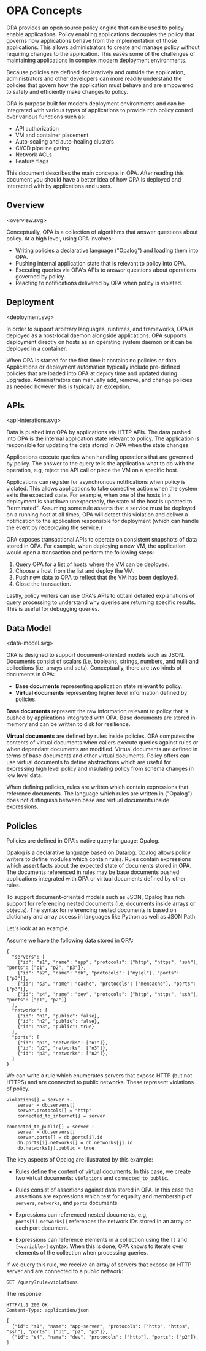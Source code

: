 # OPA Concepts

OPA provides an open source policy engine that can be used to policy enable applications. Policy enabling applications decouples the policy that governs how applications behave from the implementation of those applications. This allows administrators to create and manage policy without requiring changes to the application. This eases some of the challenges of maintaining applications in complex modern deployment environments.

Because policies are defined declaratively and outside the application, administrators and other developers can more readily understand the policies that govern how the application must behave and are empowered to safely and efficiently make changes to policy.

OPA is purpose built for modern deployment environments and can be integrated with various types of applications to provide rich policy control over various functions such as:

- API authorization
- VM and container placement
- Auto-scaling and auto-healing clusters
- CI/CD pipeline gating
- Network ACLs
- Feature flags

This document describes the main concepts in OPA. After reading this document you should have a better idea of how OPA is deployed and interacted with by applications and users.

## Overview

<overview.svg>

Conceptually, OPA is a collection of algorithms that answer questions about policy. At a high level, using OPA involves:

- Writing policies a declarative language ("Opalog") and loading them into OPA.
- Pushing internal application state that is relevant to policy into OPA.
- Executing queries via OPA's APIs to answer questions about operations governed by policy.
- Reacting to notifications delivered by OPA when policy is violated.

## Deployment

<deployment.svg>

In order to support arbitrary languages, runtimes, and frameworks, OPA is deployed as a host-local daemon alongside applications. OPA supports deployment directly on hosts as an operating system daemon or it can be deployed in a container.

When OPA is started for the first time it contains no policies or data. Applications or deployment automation typically include pre-defined policies that are loaded into OPA at deploy time and updated during upgrades. Administrators can manually add, remove, and change policies as needed however this is typically an exception.

## APIs

<api-interations.svg>

Data is pushed into OPA by applications via HTTP APIs. The data pushed into OPA is the internal application state relevant to policy. The application is responsible for updating the data stored in OPA when the state changes.

Applications execute queries when handling operations that are governed by policy. The answer to the query tells the application what to do with the operation, e.g, reject the API call or place the VM on a specific host.

Applications can register for asynchronous notifications when policy is violated. This allows applications to take corrective action when the system exits the expected state. For example, when one of the hosts in a deployment is shutdown unexpectedly, the state of the host is updated to "terminated". Assuming some rule asserts that a service must be deployed on a running host at all times, OPA will detect this violation and deliver a notification to the application responsible for deployment (which can handle the event by redeploying the service.)

OPA exposes transactional APIs to operate on consistent snapshots of data stored in OPA. For example, when deploying a new VM, the application would open a transaction and perform the following steps: 

1. Query OPA for a list of hosts where the VM can be deployed.
2. Choose a host from the list and deploy the VM.
3. Push new data to OPA to reflect that the VM has been deployed.
4. Close the transaction.

Lastly, policy writers can use OPA's APIs to obtain detailed explanations of query processing to understand why queries are returning specific results. This is useful for debugging queries.

## Data Model

<data-model.svg>

OPA is designed to support document-oriented models such as JSON. Documents consist of scalars (i.e, booleans, strings, numbers, and null) and collections (i.e, arrays and sets). Conceptually, there are two kinds of documents in OPA:

- **Base documents** representing application state relevant to policy.
- **Virtual documents** representing higher level information defined by policies.

**Base documents** represent the raw information relevant to policy that is pushed by applications integrated with OPA. Base documents are stored in-memory and can be written to disk for resilience.

**Virtual documents** are defined by rules inside policies. OPA computes the contents of virtual documents when callers execute queries against rules or when dependant documents are modified. Virtual documents are defined in terms of base documents and other virtual documents. Policy offers can use virtual documents to define abstractions which are useful for expressing high level policy and insulating policy from schema changes in low level data.

When defining policies, rules are written which contain expressions that reference documents. The language which rules are written in ("Opalog") does not distinguish between base and virtual documents inside expressions.

## Policies

Policies are defined in OPA's native query language: Opalog.

Opalog is a declarative language based on [Datalog](https://en.wikipedia.org/wiki/Datalog). Opalog allows policy writers to define modules which contain rules. Rules contain expressions which assert facts about the expected state of documents stored in OPA. The documents referenced in rules may be base documents pushed applications integrated with OPA or virtual documents defined by other rules.

To support document-oriented models such as JSON, Opalog has rich support for referencing nested documents (i.e, documents inside arrays or objects). The syntax for referencing nested documents is based on dictionary and array access in languages like Python as well as JSON Path.

Let's look at an example.

Assume we have the following data stored in OPA:

```
{
  "servers": [
    {"id": "s1", "name": "app", "protocols": ["http", "https", "ssh"], "ports": ["p1", "p2", "p3"]},
    {"id": "s2", "name": "db", "protocols": ["mysql"], "ports": ["p3"]},
    {"id": "s3", "name": "cache", "protocols": ["memcache"], "ports": ["p3"]},
    {"id": "s4", "name": "dev", "protocols": ["http", "https", "ssh"], "ports": ["p1", "p2"]}
  ],
  "networks": [
    {"id": "n1", "public": false},
    {"id": "n2", "public": false},
    {"id": "n3", "public": true} 
  ],
  "ports": [
    {"id": "p1", "networks": ["n1"]},
    {"id": "p2", "networks": ["n3"]},
    {"id": "p3", "networks": ["n2"]},
  ]
}
```

We can write a rule which enumerates servers that expose HTTP (but not HTTPS) and are connected to public networks. These represent violations of policy.

```
violations[] = server :-
	server = db.servers[]
	server.protocols[] = "http"
	connected_to_internet[] = server

connected_to_public[] = server :-
	server = db.servers[]
	server.ports[] = db.ports[i].id
	db.ports[i].networks[] = db.networks[j].id
	db.networks[j].public = true
```

The key aspects of Opalog are illustrated by this example:

- Rules define the content of virtual documents. In this case, we create two virtual documents: `violations` and `connected_to_public`.

- Rules consist of assertions against data stored in OPA. In this case the assertions are expressions which test for equality and membership of `servers`, `networks`, and `ports` documents.

- Expressions can referenced nested documents, e.g, `ports[i].networks[]` references the network IDs stored in an array on each port document.

- Expressions can reference elements in a collection using the `[]` and `[<variable>]` syntax. When this is done, OPA knows to iterate over elements of the collection when processing queries.

If we query this rule, we receive an array of servers that expose an HTTP server and are connected to a public network:

```
GET /query?rule=violations
```

The response:

```
HTTP/1.1 200 OK
Content-Type: application/json

[
  {"id": "s1", "name": "app-server", "protocols": ["http", "https", "ssh"], "ports": ["p1", "p2", "p3"]},
  {"id": "s4", "name": "dev", "protocols": ["http"], "ports": ["p2"]},
]
```

<!--
## What's Next

// Once at least one of these exist we can link to them. For now this section is hidden.

For more information on how to write policy definitions and queries, see [Opalog: OPA's Query Language](./LANGUAGE.md).

For more information on the architecture of OPA, see [OPA's Architecture](./ARCHITECTURE.md).
-->

<!--
graveyard
-->